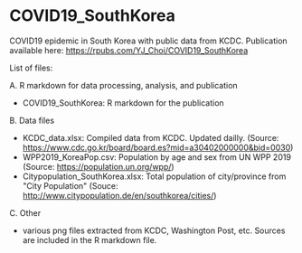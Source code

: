 # COVID19_SouthKorea
COVID19 epidemic in South Korea with public data from KCDC. 
Publication available here: https://rpubs.com/YJ_Choi/COVID19_SouthKorea

List of files: 

A. R markdown for data processing, analysis, and publication 
- COVID19_SouthKorea: R markdown for the publication  

B. Data files
- KCDC_data.xlsx: Compiled data from KCDC. Updated dailly. (Source: https://www.cdc.go.kr/board/board.es?mid=a30402000000&bid=0030)
- WPP2019_KoreaPop.csv: Population by age and sex from UN WPP 2019 (Source: https://population.un.org/wpp/)
- Citypopulation_SouthKorea.xlsx: Total population of city/province from "City Population" (Souce: http://www.citypopulation.de/en/southkorea/cities/)

C. Other
- various png files extracted from KCDC, Washington Post, etc. Sources are included in the R markdown file. 

